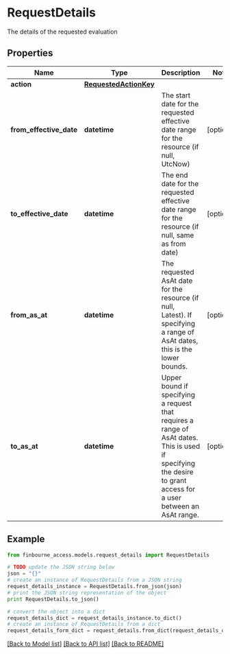 # RequestDetails

The details of the requested evaluation

## Properties
Name | Type | Description | Notes
------------ | ------------- | ------------- | -------------
**action** | [**RequestedActionKey**](RequestedActionKey.md) |  | 
**from_effective_date** | **datetime** | The start date for the requested effective date range for the resource (if null, UtcNow) | [optional] 
**to_effective_date** | **datetime** | The end date for the requested effective date range for the resource (if null, same as from date) | [optional] 
**from_as_at** | **datetime** | The requested AsAt date for the resource (if null, Latest). If specifying a range of AsAt dates, this is the lower bounds. | [optional] 
**to_as_at** | **datetime** | Upper bound if specifying a request that requires a range of AsAt dates. This is used if specifying the desire to grant access for a user between an AsAt range. | [optional] 

## Example

```python
from finbourne_access.models.request_details import RequestDetails

# TODO update the JSON string below
json = "{}"
# create an instance of RequestDetails from a JSON string
request_details_instance = RequestDetails.from_json(json)
# print the JSON string representation of the object
print RequestDetails.to_json()

# convert the object into a dict
request_details_dict = request_details_instance.to_dict()
# create an instance of RequestDetails from a dict
request_details_form_dict = request_details.from_dict(request_details_dict)
```
[[Back to Model list]](../README.md#documentation-for-models) [[Back to API list]](../README.md#documentation-for-api-endpoints) [[Back to README]](../README.md)


